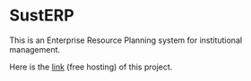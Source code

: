 # SustERP
This is an Enterprise Resource Planning system for institutional management.

Here is the <a href="http://susterp.000webhostapp.com/">link</a> (free hosting) of this project.
